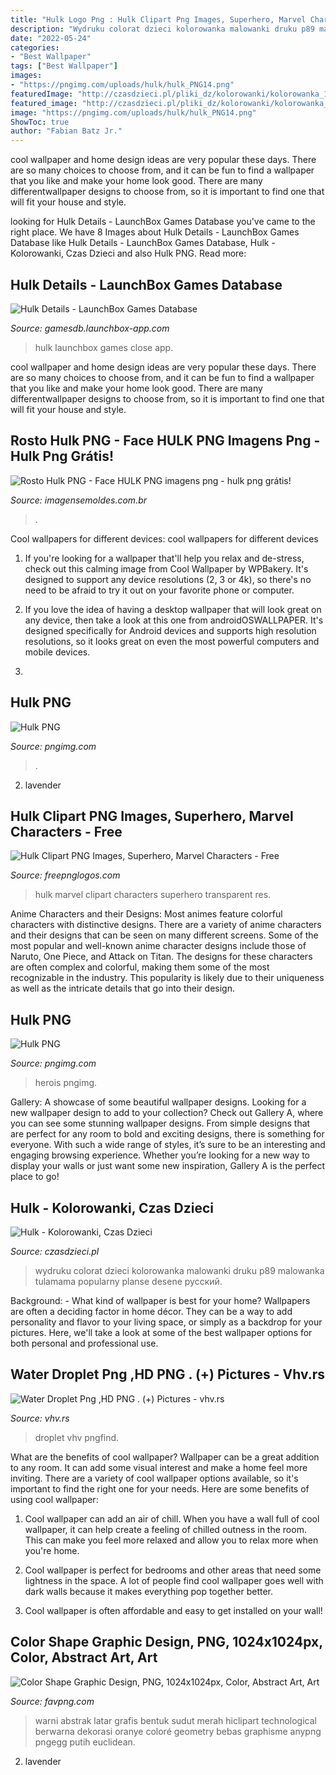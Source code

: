 ```yaml
---
title: "Hulk Logo Png : Hulk Clipart Png Images, Superhero, Marvel Characters"
description: "Wydruku colorat dzieci kolorowanka malowanki druku p89 malowanka tulamama popularny planse desene русский"
date: "2022-05-24"
categories:
- "Best Wallpaper"
tags: ["Best Wallpaper"]
images:
- "https://pngimg.com/uploads/hulk/hulk_PNG14.png"
featuredImage: "http://czasdzieci.pl/pliki_dz/kolorowanki/kolorowanka_196_4163.gif"
featured_image: "http://czasdzieci.pl/pliki_dz/kolorowanki/kolorowanka_196_4163.gif"
image: "https://pngimg.com/uploads/hulk/hulk_PNG14.png"
ShowToc: true
author: "Fabian Batz Jr."
---
```



cool wallpaper and home design ideas are very popular these days. There are so many choices to choose from, and it can be fun to find a wallpaper that you like and make your home look good. There are many differentwallpaper designs to choose from, so it is important to find one that will fit your house and style.

	

		
looking for Hulk Details - LaunchBox Games Database you've came to the right place. We have 8 Images about Hulk Details - LaunchBox Games Database like Hulk Details - LaunchBox Games Database, Hulk - Kolorowanki, Czas Dzieci and also Hulk PNG. Read more:
		
    
## Hulk Details - LaunchBox Games Database

<img loading=lazy src="https://images.launchbox-app.com/c4a0fa0c-92de-454e-88d1-632e8d5c0bf2.png" onerror="this.onerror=null;this.src='https://tse2.mm.bing.net/th?id=OIP.59SYfu-W0_TPmyIR0ubdJAHaC3&amp;pid=15.1';" alt="Hulk Details - LaunchBox Games Database">

_Source: gamesdb.launchbox-app.com_

>hulk launchbox games close app. 

	

cool wallpaper and home design ideas are very popular these days. There are so many choices to choose from, and it can be fun to find a wallpaper that you like and make your home look good. There are many differentwallpaper designs to choose from, so it is important to find one that will fit your house and style.

    
## Rosto Hulk PNG - Face HULK PNG Imagens Png - Hulk Png Grátis!

<img loading=lazy src="https://cdn-0.imagensemoldes.com.br/wp-content/uploads/2020/04/Rosto-Hulk-PNG.png" onerror="this.onerror=null;this.src='https://tse1.mm.bing.net/th?id=OIP.e2C-nV2PaaDBhwW4MXKodQHaHa&amp;pid=15.1';" alt="Rosto Hulk PNG - Face HULK PNG imagens png - hulk png grátis!">

_Source: imagensemoldes.com.br_

>. 

	

Cool wallpapers for different devices:
cool wallpapers for different devices 

1. If you're looking for a wallpaper that'll help you relax and de-stress, check out this calming image from Cool Wallpaper by WPBakery. It's designed to support any device resolutions (2, 3 or 4k), so there's no need to be afraid to try it out on your favorite phone or computer.

2. If you love the idea of having a desktop wallpaper that will look great on any device, then take a look at this one from androidOSWALLPAPER. It's designed specifically for Android devices and supports high resolution resolutions, so it looks great on even the most powerful computers and mobile devices.

3.

    
## Hulk PNG

<img loading=lazy src="https://pngimg.com/uploads/hulk/hulk_PNG61.png" onerror="this.onerror=null;this.src='https://tse1.mm.bing.net/th?id=OIP.riyO4rGvzmD-x3EOmzqLvgHaLF&amp;pid=15.1';" alt="Hulk PNG">

_Source: pngimg.com_

>. 

	

2. lavender 

    
## Hulk Clipart PNG Images, Superhero, Marvel Characters - Free

<img loading=lazy src="https://www.freepnglogos.com/uploads/hulk-png/hulk-png-artengenho-1.png" onerror="this.onerror=null;this.src='https://tse4.mm.bing.net/th?id=OIP.H_AzQJqVBmjJ_yB7C1cTcgHaKc&amp;pid=15.1';" alt="Hulk Clipart PNG Images, Superhero, Marvel Characters - Free">

_Source: freepnglogos.com_

>hulk marvel clipart characters superhero transparent res. 

	

Anime Characters and their Designs: Most animes feature colorful characters with distinctive designs.
There are a variety of anime characters and their designs that can be seen on many different screens. Some of the most popular and well-known anime character designs include those of Naruto, One Piece, and Attack on Titan. The designs for these characters are often complex and colorful, making them some of the most recognizable in the industry. This popularity is likely due to their uniqueness as well as the intricate details that go into their design.

    
## Hulk PNG

<img loading=lazy src="https://pngimg.com/uploads/hulk/hulk_PNG14.png" onerror="this.onerror=null;this.src='https://tse4.mm.bing.net/th?id=OIP.zRfGoVHWzklbyvjHY1Cp5AHaGu&amp;pid=15.1';" alt="Hulk PNG">

_Source: pngimg.com_

>herois pngimg. 

	

Gallery: A showcase of some beautiful wallpaper designs.
Looking for a new wallpaper design to add to your collection? Check out Gallery A, where you can see some stunning wallpaper designs. From simple designs that are perfect for any room to bold and exciting designs, there is something for everyone. With such a wide range of styles, it’s sure to be an interesting and engaging browsing experience. Whether you’re looking for a new way to display your walls or just want some new inspiration, Gallery A is the perfect place to go!





	
	
    
## Hulk - Kolorowanki, Czas Dzieci

<img loading=lazy src="http://czasdzieci.pl/pliki_dz/kolorowanki/kolorowanka_196_4163.gif" onerror="this.onerror=null;this.src='https://tse4.mm.bing.net/th?id=OIP.wK0mIYQGjFD3l9vXeniXEAHaKE&amp;pid=15.1';" alt="Hulk - Kolorowanki, Czas Dzieci">

_Source: czasdzieci.pl_

>wydruku colorat dzieci kolorowanka malowanki druku p89 malowanka tulamama popularny planse desene русский. 

	

Background: - What kind of wallpaper is best for your home?
Wallpapers are often a deciding factor in home décor. They can be a way to add personality and flavor to your living space, or simply as a backdrop for your pictures. Here, we'll take a look at some of the best wallpaper options for both personal and professional use.

    
## Water Droplet Png ,HD PNG . (+) Pictures - Vhv.rs

<img loading=lazy src="http://www.vhv.rs/file/max/26/268408_water-droplet-png.png" onerror="this.onerror=null;this.src='https://tse1.mm.bing.net/th?id=OIP.YHhvFzN0hG0aWtVYKP8alwHaLs&amp;pid=15.1';" alt="Water Droplet Png ,HD PNG . (+) Pictures - vhv.rs">

_Source: vhv.rs_

>droplet vhv pngfind. 

	

What are the benefits of cool wallpaper?
Wallpaper can be a great addition to any room. It can add some visual interest and make a home feel more inviting. There are a variety of cool wallpaper options available, so it's important to find the right one for your needs. Here are some benefits of using cool wallpaper: 
1. Cool wallpaper can add an air of chill. When you have a wall full of cool wallpaper, it can help create a feeling of chilled outness in the room. This can make you feel more relaxed and allow you to relax more when you're home. 

2. Cool wallpaper is perfect for bedrooms and other areas that need some lightness in the space. A lot of people find cool wallpaper goes well with dark walls because it makes everything pop together better. 

3. Cool wallpaper is often affordable and easy to get installed on your wall!

    
## Color Shape Graphic Design, PNG, 1024x1024px, Color, Abstract Art, Art

<img loading=lazy src="https://img.favpng.com/14/1/20/color-shape-graphic-design-png-favpng-Vw4PAderp4tqYgazxjPRabeRj.jpg" onerror="this.onerror=null;this.src='https://tse4.mm.bing.net/th?id=OIP.PU7jALSUcBbE4Utf3OD_fQHaHa&amp;pid=15.1';" alt="Color Shape Graphic Design, PNG, 1024x1024px, Color, Abstract Art, Art">

_Source: favpng.com_

>warni abstrak latar grafis bentuk sudut merah hiclipart technological berwarna dekorasi oranye coloré geometry bebas graphisme anypng pngegg putih euclidean. 

	

2. lavender 

